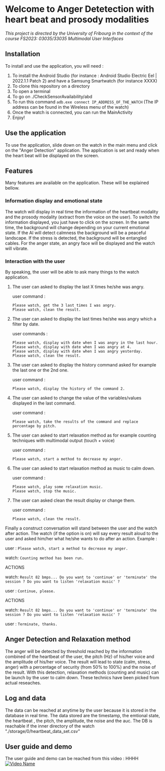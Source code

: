 # Welcome to Anger Detetection with heart beat and prosody modalities
*This project is directed by the University of Fribourg in the context of the course FS2023: 03035/33035 Multimodal User Interfaces*

## Installation
To install and use the application, you will need :

1) To install the Android Studio (for instance : Android Studio Electric Eel | 2022.1.1 Patch 2) and have a Samsung Smartwatch (for instance XXXX)
2) To clone this repository on a directory
3) To open a terminal
4) To go on ./CheckSensorAvailability/abd
5) To run this command ```adb.exe connect IP_ADDRESS_OF_THE_WATCH``` (The IP address can be found in the Wireless menu of the watch)
6) Once the watch is connected, you can run the MainActivity
7) Enjoy!

## Use the application
To use the application, slide down on the watch in the main menu and click on the "Anger Detection" application. The application is set and ready when the heart beat will be displayed on the screen.

## Features
Many features are available on the application. These will be explained bellow.

### Information display and emotional state
The watch will display in real time the information of the heartbeat modality and the prosody modality (extract from the voice on the user). To switch the information displayed, you just have to click on the screen.
In the same time, the background will change depending on your current emotional state. If the AI will detect calmness the background will be a peaceful landscape. If the stress is detected, the background will be entangled cables. For the anger state, an angry face will be displayed and the watch will vibrate.

### Interaction with the user
By speaking, the user will be able to ask many things to the watch application.
1) The user can asked to display the last X times he/she was angry.

    user command : 
    ```
    Please watch, get the 3 last times I was angry.
    Please watch, clean the result.
    ```
    
2) The user can asked to display the last times he/she was angry which a filter by date.

    user commands : 
    ```
    Please watch, display with date when I was angry in the last hour.
    Please watch, display with date when I was angry at 4.
    Please watch, display with date when I was angry yesterday.
    Please watch, clean the result.
    ```
    
    
3) The user can asked to display the history command asked for example the last one or the 2nd one.
    
    user command : 
    ```
    Please watch, display the history of the command 2.
    ```
    
    
4) The user can asked to change the value of the variables/values displayed in the last command.
    
    user command : 
    ```
    Please watch, take the results of the command and replace percentage by pitch.
    ```
    
    
5) The user can asked to start relaxation method as for example counting techniques with multimodal output (touch + voice)
    
    user command : 
    ```
    Please watch, start a method to decrease my anger.
    ```
    
    
6) The user can asked to start relaxation method as music to calm down.
        
    user command : 
    ```
    Please watch, play some relaxation music.
    Please watch, stop the music.
    ```

    
7) The user can asked clean the result display or change them.
   
    user command : 
    ```
    Please watch, clean the result.
    ```
    
    
    
Finally a construct conversation will stand between the user and the watch after action. The watch (if the option is on) will say every result aloud to the user and asked him/her what he/she wants to do after an action.
Example : 

   user :
    ```
    Please watch, start a method to decrease my anger.
    ```
    
    
   watch:
    ```
    Counting method has been run.
    ```
    
    
   ACTIONS
    
    
   watch:
    ```
    Result 82 bmps... Do you want to 'continue' or 'terminate' the session ? Do you want to listen 'relaxation music' ?
    ```
    
    
   user : 
    ```
    Continue, please.
    ```
    
    
   ACTIONS
    
    
   watch: 
    ```
    Result 82 bmps... Do you want to 'continue' or 'terminate' the session ? Do you want to listen 'relaxation music' ?
    ```
    
    
   user :
    ```
    Terminate, thanks.
    ```
    
## Anger Detection and Relaxation method
The anger will be detected by threshold reached by the information combined of the heartbeat of the user, the pitch (Hz) of his/her voice and the amplitude of his/her voice. The result will lead to state (calm, stress, anger) with a percentage of security (from 50% to 100%) and the noise of the result.
With this detection, relaxation methods (counting and music) can be launch by the user to calm down. These technics have been picked from actual reseaches.

## Log and data
The data can be reached at anytime by the user because it is stored in the database in real time. The data stored are the timestamp, the emtional state, the heartbeat , the pitch, the amplitude, the noise and the auc. The DB is reachable if the inner directory of the watch "./storage/0/heartbeat_data_set.csv"

## User guide and demo
The user guide and demo can be reached from this video : HHHH
[![Video Name](https://img.youtube.com/vi/VIDEO_ID/0.jpg)](https://www.youtube.com/watch?v=VIDEO_ID)



